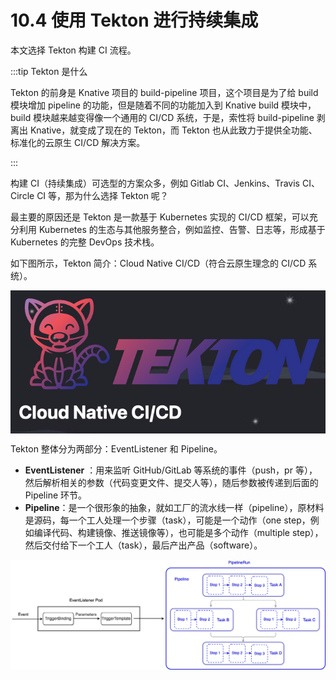 # 10.4 使用 Tekton 进行持续集成

本文选择 Tekton 构建 CI 流程。

:::tip Tekton 是什么

Tekton 的前身是 Knative 项目的 build-pipeline 项目，这个项目是为了给 build 模块增加 pipeline 的功能，但是随着不同的功能加入到 Knative build 模块中，build 模块越来越变得像一个通用的 CI/CD 系统，于是，索性将 build-pipeline 剥离出 Knative，就变成了现在的 Tekton，而 Tekton 也从此致力于提供全功能、标准化的云原生 CI/CD 解决方案。

:::

构建 CI（持续集成）可选型的方案众多，例如 Gitlab CI、Jenkins、Travis CI、Circle CI 等，那为什么选择 Tekton 呢？

最主要的原因还是 Tekton 是一款基于 Kubernetes 实现的 CI/CD 框架，可以充分利用 Kubernetes 的生态与其他服务整合，例如监控、告警、日志等，形成基于 Kubernetes 的完整 DevOps 技术栈。

如下图所示，Tekton 简介：Cloud Native CI/CD（符合云原生理念的 CI/CD 系统）。

<div  align="center">
	<img src="../assets/Tekton.png" align=center />
</div>


Tekton 整体分为两部分：EventListener 和 Pipeline。

- **EventListener** ：用来监听 GitHub/GitLab 等系统的事件（push，pr 等），然后解析相关的参数（代码变更文件、提交人等），随后参数被传递到后面的 Pipeline 环节。
- **Pipeline**：是一个很形象的抽象，就如工厂的流水线一样（pipeline），原材料是源码，每一个工人处理一个步骤（task），可能是一个动作（one step，例如编译代码、构建镜像、推送镜像等），也可能是多个动作（multiple step），然后交付给下一个工人（task），最后产出产品（software）。

<div  align="center">
	<img src="../assets/tekton-pipeline.png" align=center />
</div>

